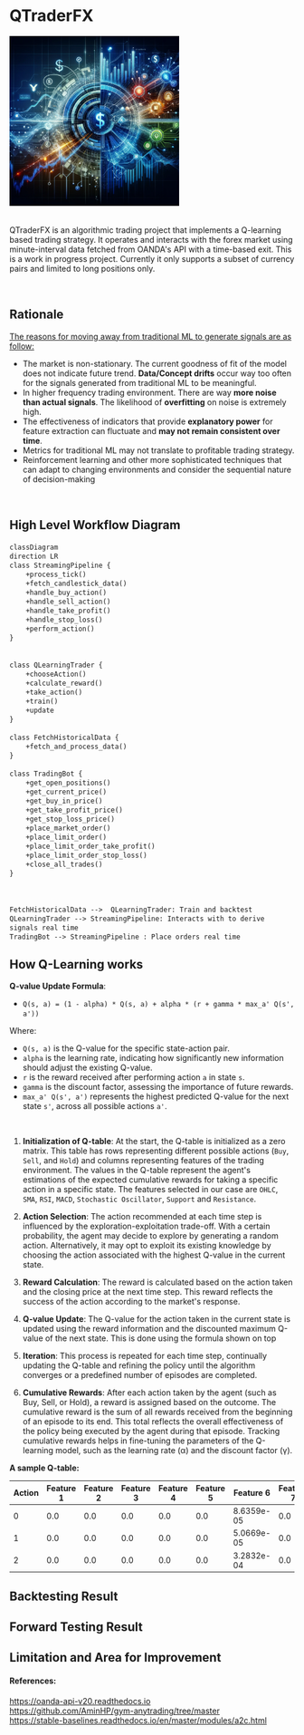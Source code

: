 # QTraderFX

<img src="./pics/qtrader.png" alt="Logo" width="300"/>

<br/>
<br/>

QTraderFX is an algorithmic trading project that implements a Q-learning based trading strategy. It operates and interacts with the forex market using minute-interval data fetched from OANDA's API with a time-based exit. This is a work in progress project. Currently it only supports a subset of currency pairs and limited to long positions only.

<br/>

## Rationale
<u>The reasons for moving away from traditional ML to generate signals are as follow:</u>

- The market is non-stationary. The current goodness of fit of the model does not indicate future trend. **Data/Concept drifts** occur way too often for the signals generated from traditional ML to be meaningful.
- In higher frequency trading environment. There are way **more noise than actual signals**. The likelihood of **overfitting** on noise is extremely high.
- The effectiveness of indicators that provide **explanatory power** for feature extraction can fluctuate and **may not remain consistent over time**.
- Metrics for traditional ML may not translate to profitable trading strategy.
- Reinforcement learning and other more sophisticated techniques that can adapt to changing environments and consider the sequential nature of decision-making

<br/>

## High Level Workflow Diagram

```mermaid
classDiagram
direction LR
class StreamingPipeline {
    +process_tick()
    +fetch_candlestick_data()
    +handle_buy_action()
    +handle_sell_action()
    +handle_take_profit()
    +handle_stop_loss()
    +perform_action()
}


class QLearningTrader {
    +chooseAction()
    +calculate_reward()
    +take_action()
    +train()
    +update
}

class FetchHistoricalData {
    +fetch_and_process_data()
}

class TradingBot {
    +get_open_positions()
    +get_current_price()
    +get_buy_in_price()
    +get_take_profit_price()
    +get_stop_loss_price()
    +place_market_order()
    +place_limit_order()
    +place_limit_order_take_profit()
    +place_limit_order_stop_loss()
    +close_all_trades()
}



FetchHistoricalData -->  QLearningTrader: Train and backtest
QLearningTrader --> StreamingPipeline: Interacts with to derive signals real time
TradingBot --> StreamingPipeline : Place orders real time

```

## How Q-Learning works

**Q-value Update Formula**:
- `Q(s, a) = (1 - alpha) * Q(s, a) + alpha * (r + gamma * max_a' Q(s', a'))`

Where:
- `Q(s, a)` is the Q-value for the specific state-action pair.
- `alpha` is the learning rate, indicating how significantly new information should adjust the existing Q-value.
- `r` is the reward received after performing action `a` in state `s`.
- `gamma` is the discount factor, assessing the importance of future rewards.
- `max_a' Q(s', a')` represents the highest predicted Q-value for the next state `s'`, across all possible actions `a'`.


<br/>

1. **Initialization of Q-table**: At the start, the Q-table is initialized as a zero matrix. This table has rows representing different possible actions (`Buy`, `Sell`, and `Hold`) and columns representing features of the trading environment. The values in the Q-table represent the agent's estimations of the expected cumulative rewards for taking a specific action in a specific state. The features selected in our case are `OHLC`, `SMA`, `RSI`, `MACD`, `Stochastic Oscillator`, `Support` and `Resistance`.

2. **Action Selection**: The action recommended at each time step is influenced by the exploration-exploitation trade-off. With a certain probability, the agent may decide to explore by generating a random action. Alternatively, it may opt to exploit its existing knowledge by choosing the action associated with the highest Q-value in the current state.

3. **Reward Calculation**: The reward is calculated based on the action taken and the closing price at the next time step. This reward reflects the success of the action according to the market's response.

4. **Q-value Update**: The Q-value for the action taken in the current state is updated using the reward information and the discounted maximum Q-value of the next state. This is done using the formula shown on top

5. **Iteration**: This process is repeated for each time step, continually updating the Q-table and refining the policy until the algorithm converges or a predefined number of episodes are completed.

6. **Cumulative Rewards**: After each action taken by the agent (such as Buy, Sell, or Hold), a reward is assigned based on the outcome. The cumulative reward is the sum of all rewards received from the beginning of an episode to its end. This total reflects the overall effectiveness of the policy being executed by the agent during that episode. Tracking cumulative rewards helps in fine-tuning the parameters of the Q-learning model, such as the learning rate (α) and the discount factor (γ).

**A sample Q-table:**

| Action | Feature 1 | Feature 2 | Feature 3 | Feature 4 | Feature 5 | Feature 6 | Feature 7 | Feature 8 | Feature 9 | Feature 10 | Feature 11 |
|--------|-----------|-----------|-----------|-----------|-----------|-----------|-----------|-----------|-----------|------------|------------|
|   0    |    0.0    |    0.0    |    0.0    |    0.0    |    0.0    | 8.6359e-05|    0.0    | 4.0521e-04| 4.5027e-04|    0.0     |    0.0     |
|   1    |    0.0    |    0.0    |    0.0    |    0.0    |    0.0    | 5.0669e-05|    0.0    | 1.2232e-04| 2.3010e-04|    0.0     |    0.0     |
|   2    |    0.0    |    0.0    |    0.0    |    0.0    |    0.0    | 3.2832e-04|    0.0    | 6.2920e-04| 7.2843e-04|    0.0     |    0.0     |



## Backtesting Result


## Forward Testing Result


## Limitation and Area for Improvement

#### References:
https://oanda-api-v20.readthedocs.io  
https://github.com/AminHP/gym-anytrading/tree/master  
https://stable-baselines.readthedocs.io/en/master/modules/a2c.html  
